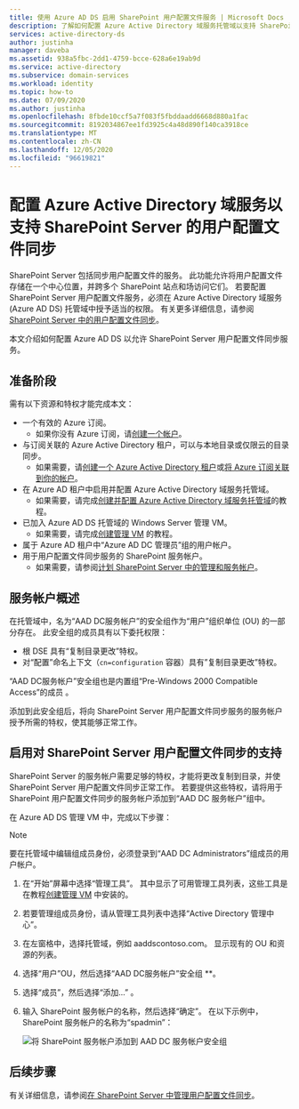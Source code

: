 ```yaml
---
title: 使用 Azure AD DS 启用 SharePoint 用户配置文件服务 | Microsoft Docs
description: 了解如何配置 Azure Active Directory 域服务托管域以支持 SharePoint Server 的配置文件同步
services: active-directory-ds
author: justinha
manager: daveba
ms.assetid: 938a5fbc-2dd1-4759-bcce-628a6e19ab9d
ms.service: active-directory
ms.subservice: domain-services
ms.workload: identity
ms.topic: how-to
ms.date: 07/09/2020
ms.author: justinha
ms.openlocfilehash: 8fbde10ccf5a7f083f5fbddaadd6668d880a1fac
ms.sourcegitcommit: 8192034867ee1fd3925c4a48d890f140ca3918ce
ms.translationtype: MT
ms.contentlocale: zh-CN
ms.lasthandoff: 12/05/2020
ms.locfileid: "96619821"
---
```

# <a name="configure-azure-active-directory-domain-services-to-support-user-profile-synchronization-for-sharepoint-server"></a>配置 Azure Active Directory 域服务以支持 SharePoint Server 的用户配置文件同步

SharePoint Server 包括同步用户配置文件的服务。 此功能允许将用户配置文件存储在一个中心位置，并跨多个 SharePoint 站点和场访问它们。 若要配置 SharePoint Server 用户配置文件服务，必须在 Azure Active Directory 域服务 (Azure AD DS) 托管域中授予适当的权限。 有关更多详细信息，请参阅 [SharePoint Server 中的用户配置文件同步](/SharePoint/administration/user-profile-service-administration)。

本文介绍如何配置 Azure AD DS 以允许 SharePoint Server 用户配置文件同步服务。

## <a name="before-you-begin"></a>准备阶段

需有以下资源和特权才能完成本文：

* 一个有效的 Azure 订阅。
    * 如果你没有 Azure 订阅，请[创建一个帐户](https://azure.microsoft.com/free/?WT.mc_id=A261C142F)。
* 与订阅关联的 Azure Active Directory 租户，可以与本地目录或仅限云的目录同步。
    * 如果需要，请[创建一个 Azure Active Directory 租户][create-azure-ad-tenant]或[将 Azure 订阅关联到你的帐户][associate-azure-ad-tenant]。
* 在 Azure AD 租户中启用并配置 Azure Active Directory 域服务托管域。
    * 如果需要，请完成[创建并配置 Azure Active Directory 域服务托管域][create-azure-ad-ds-instance]的教程。
* 已加入 Azure AD DS 托管域的 Windows Server 管理 VM。
    * 如果需要，请完成[创建管理 VM][tutorial-create-management-vm] 的教程。
* 属于 Azure AD 租户中“Azure AD DC 管理员”组的用户帐户。
* 用于用户配置文件同步服务的 SharePoint 服务帐户。
    * 如果需要，请参阅[计划 SharePoint Server 中的管理和服务帐户][sharepoint-service-account]。

## <a name="service-accounts-overview"></a>服务帐户概述

在托管域中，名为“AAD DC服务帐户”的安全组作为“用户”组织单位 (OU) 的一部分存在。 此安全组的成员具有以下委托权限：

- 根 DSE 具有“复制目录更改”特权。
- 对“配置”命名上下文（`cn=configuration` 容器）具有”复制目录更改”特权。

“AAD DC服务帐户”安全组也是内置组“Pre-Windows 2000 Compatible Access”的成员 。

添加到此安全组后，将向 SharePoint Server 用户配置文件同步服务的服务帐户授予所需的特权，使其能够正常工作。

## <a name="enable-support-for-sharepoint-server-user-profile-sync"></a>启用对 SharePoint Server 用户配置文件同步的支持

SharePoint Server 的服务帐户需要足够的特权，才能将更改复制到目录，并使 SharePoint Server 用户配置文件同步正常工作。 若要提供这些特权，请将用于 SharePoint 用户配置文件同步的服务帐户添加到“AAD DC 服务帐户”组中。

在 Azure AD DS 管理 VM 中，完成以下步骤：

> [!NOTE]
> 要在托管域中编辑组成员身份，必须登录到“AAD DC Administrators”组成员的用户帐户。

1. 在“开始”屏幕中选择“管理工具”。 其中显示了可用管理工具列表，这些工具是在教程[创建管理 VM][tutorial-create-management-vm] 中安装的。
1. 若要管理组成员身份，请从管理工具列表中选择“Active Directory 管理中心”。
1. 在左窗格中，选择托管域，例如 aaddscontoso.com。 显示现有的 OU 和资源的列表。
1. 选择“用户”OU，然后选择“AAD DC服务帐户”安全组 **。
1. 选择“成员”，然后选择“添加...” 。
1. 输入 SharePoint 服务帐户的名称，然后选择“确定”。 在以下示例中，SharePoint 服务帐户的名称为“spadmin”：

    ![将 SharePoint 服务帐户添加到 AAD DC 服务帐户安全组](./media/deploy-sp-profile-sync/add-member-to-aad-dc-service-accounts-group.png)

## <a name="next-steps"></a>后续步骤

有关详细信息，请参阅[在 SharePoint Server 中管理用户配置文件同步](/SharePoint/administration/manage-profile-synchronization)。

<!-- INTERNAL LINKS -->
[create-azure-ad-tenant]: ../active-directory/fundamentals/sign-up-organization.md
[associate-azure-ad-tenant]: ../active-directory/fundamentals/active-directory-how-subscriptions-associated-directory.md
[create-azure-ad-ds-instance]: tutorial-create-instance.md
[tutorial-create-management-vm]: tutorial-create-management-vm.md

<!-- EXTERNAL LINKS -->
[sharepoint-service-account]: /sharepoint/security-for-sharepoint-server/plan-for-administrative-and-service-accounts